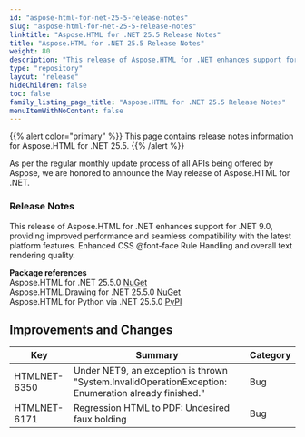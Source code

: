 ```yaml
---
id: "aspose-html-for-net-25-5-release-notes"
slug: "aspose-html-for-net-25-5-release-notes"
linktitle: "Aspose.HTML for .NET 25.5 Release Notes"
title: "Aspose.HTML for .NET 25.5 Release Notes"
weight: 80
description: "This release of Aspose.HTML for .NET enhances support for .NET 9.0, providing improved performance and seamless compatibility with the latest platform features. Enhanced CSS @font-face Rule Handling and overall text rendering quality."
type: "repository"
layout: "release"
hideChildren: false
toc: false
family_listing_page_title: "Aspose.HTML for .NET 25.5 Release Notes"
menuItemWithNoContent: false
---
```

{{% alert color="primary" %}}
This page contains release notes information for Aspose.HTML for .NET 25.5.
{{% /alert %}}

As per the regular monthly update process of all APIs being offered by Aspose, we are honored to announce the May release of Aspose.HTML for .NET.

### Release Notes

This release of Aspose.HTML for .NET enhances support for .NET 9.0, providing improved performance and seamless compatibility with the latest platform features. Enhanced CSS @font-face Rule Handling and overall text rendering quality.


**Package references**<br>
Aspose.HTML for .NET 25.5.0 [NuGet](https://www.nuget.org/packages/Aspose.Html)<br>
Aspose.HTML.Drawing for .NET 25.5.0 [NuGet](https://www.nuget.org/packages/Aspose.Html.Drawing)<br>
Aspose.HTML for Python via .NET 25.5.0 [PyPI](https://pypi.org/project/aspose-html-net/)


## **Improvements and Changes**

| **Key**      | **Summary**                                                                            | **Category** |
| ------------ | -------------------------------------------------------------------------------------- | ------------ |
| HTMLNET-6350 | Under NET9, an exception is thrown "System.InvalidOperationException: Enumeration already finished." | Bug |
| HTMLNET-6171 | Regression HTML to PDF: Undesired faux bolding | Bug |




